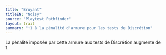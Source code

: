 ```yaml
---
title: "Bruyant"
titleEN: "Noisy"
source: "Playtest Pathfinder"
layout: trait
summary: "+1 à la pénalité d'armure pour les tests de Discrétion"
---
```

La pénalité imposée par cette armure aux tests de Discrétion augmente de 1.

